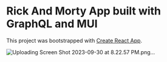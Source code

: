 # Rick And Morty App built with GraphQL and MUI

This project was bootstrapped with [Create React App](https://github.com/facebook/create-react-app).


![Uploading Screen Shot 2023-09-30 at 8.22.57 PM.png…]()


